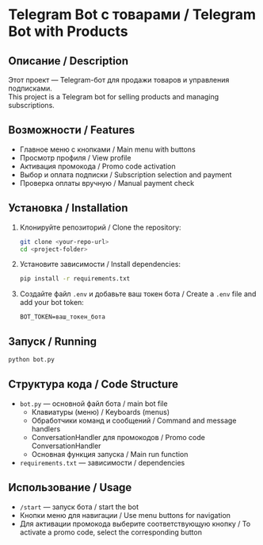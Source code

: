 # Telegram Bot с товарами / Telegram Bot with Products

## Описание / Description

Этот проект — Telegram-бот для продажи товаров и управления подписками.  
This project is a Telegram bot for selling products and managing subscriptions.

## Возможности / Features

- Главное меню с кнопками / Main menu with buttons
- Просмотр профиля / View profile
- Активация промокода / Promo code activation
- Выбор и оплата подписки / Subscription selection and payment
- Проверка оплаты вручную / Manual payment check

## Установка / Installation

1. Клонируйте репозиторий / Clone the repository:
   ```bash
   git clone <your-repo-url>
   cd <project-folder>
   ```

2. Установите зависимости / Install dependencies:
   ```bash
   pip install -r requirements.txt
   ```

3. Создайте файл `.env` и добавьте ваш токен бота / Create a `.env` file and add your bot token:
   ```
   BOT_TOKEN=ваш_токен_бота
   ```

## Запуск / Running

```bash
python bot.py
```

## Структура кода / Code Structure

- `bot.py` — основной файл бота / main bot file
  - Клавиатуры (меню) / Keyboards (menus)
  - Обработчики команд и сообщений / Command and message handlers
  - ConversationHandler для промокодов / Promo code ConversationHandler
  - Основная функция запуска / Main run function
- `requirements.txt` — зависимости / dependencies

## Использование / Usage

- `/start` — запуск бота / start the bot
- Кнопки меню для навигации / Use menu buttons for navigation
- Для активации промокода выберите соответствующую кнопку / To activate a promo code, select the corresponding button

